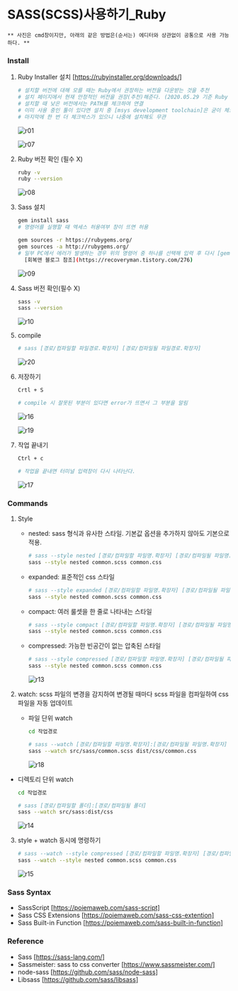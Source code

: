 SASS(SCSS)사용하기_Ruby
==
~~~
** 사진은 cmd창이지만, 아래의 같은 방법은(순서는) 에디터와 상관없이 공통으로 사용 가능하다. **
~~~

### Install
1. Ruby Installer 설치 [https://rubyinstaller.org/downloads/]

   ~~~bash
   # 설치할 버전에 대해 모를 때는 Ruby에서 권장하는 버전을 다운받는 것을 추천
   # 설치 페이지에서 현재 안정적인 버전을 권장(추천)해준다. (2020.05.29 기준 Ruby + Devkit 2.6.X (x64) 권장)
   # 설치할 때 낮은 버전에서는 PATH를 체크하여 연결
   # 이미 사용 중인 툴이 있다면 설치 중 [msys development toolchain]은 굳이 체크하지 않아도 되며, 
   # 마지막에 한 번 더 체크박스가 있으니 나중에 설치해도 무관
   ~~~
   ![r01](https://user-images.githubusercontent.com/57767002/83221435-c767b500-a1b0-11ea-938c-0f7ca6b71edc.jpg)
   
   ![r07](https://user-images.githubusercontent.com/57767002/83221728-87ed9880-a1b1-11ea-96f4-9dbc73ee1375.jpg)
   
2. Ruby 버전 확인 (필수 X)

   ~~~bash
   ruby -v
   ruby --version
   ~~~
   ![r08](https://user-images.githubusercontent.com/57767002/83222698-e3b92100-a1b3-11ea-820c-503f77cd8098.jpg)
   
3. Sass 설치

   ~~~bash
   gem install sass
   # 명령어를 실행할 때 엑세스 허용여부 창이 뜨면 허용
   
   gem sources -r https://rubygems.org/
   gem sources -a http://rubygems.org/
   # 일부 PC에서 에러가 발생하는 경우 위의 명령어 중 하나를 선택해 입력 후 다시 [gem install sass]
     [회복맨 블로그 참조](https://recoveryman.tistory.com/276)
   ~~~
   ![r09](https://user-images.githubusercontent.com/57767002/83222699-e4ea4e00-a1b3-11ea-9386-71711c1cd97f.jpg)
   
4. Sass 버전 확인(필수 X)

   ~~~bash
   sass -v
   sass --version
   ~~~
   ![r10](https://user-images.githubusercontent.com/57767002/83222700-e582e480-a1b3-11ea-9dcc-b5b61dab1ebd.jpg)
   
5. compile

   ~~~bash
   # sass [경로/컴파일할 파일경로.확장자] [경로/컴파일될 파일경로.확장자]
   ~~~
   ![r20](https://user-images.githubusercontent.com/57767002/83377696-64288d80-a411-11ea-826f-26b67ff16cf7.jpg)

6. 저장하기

   ~~~bash
   Crtl + S
   
   # compile 시 잘못된 부분이 있다면 error가 뜨면서 그 부분을 알림
   ~~~
   ![r16](https://user-images.githubusercontent.com/57767002/83368781-100fb000-a3f5-11ea-819e-0a95a6ffe09e.jpg)
   
   ![r19](https://user-images.githubusercontent.com/57767002/83369983-f83a2b00-a3f8-11ea-9750-b4dd775d87b8.jpg)

7. 작업 끝내기

   ~~~bash
   Ctrl + c
   
   # 작업을 끝내면 터미널 입력창이 다시 나타난다.
   ~~~
   ![r17](https://user-images.githubusercontent.com/57767002/83368621-806a0180-a3f4-11ea-8223-a60e2ac76322.jpg)
   
### Commands 
1. Style
   
   + nested: sass 형식과 유사한 스타일. 기본값 옵션을 추가하지 않아도 기본으로 적용.
   
     ~~~bash
     # sass --style nested [경로/컴파일할 파일명.확장자] [경로/컴파일될 파일명.확장자]
     sass --style nested common.scss common.css
     ~~~

   + expanded: 표준적인 css 스타일
   
     ~~~bash
     # sass --style expanded [경로/컴파일할 파일명.확장자] [경로/컴파일될 파일명.확장자]
     sass --style nested common.scss common.css
     ~~~

   + compact: 여러 룰셋을 한 줄로 나타내는 스타일
   
     ~~~bash
     # sass --style compact [경로/컴파일할 파일명.확장자] [경로/컴파일될 파일명.확장자]
     sass --style nested common.scss common.css
     ~~~

   + compressed: 가능한 빈공간이 없는 압축된 스타일
   
     ~~~bash
     # sass --style compressed [경로/컴파일할 파일명.확장자] [경로/컴파일될 파일명.확장자]
     sass --style nested common.scss common.css
     ~~~
   
     ![r13](https://user-images.githubusercontent.com/57767002/83368682-adb6af80-a3f4-11ea-9add-f49a42831ced.jpg)
     
2. watch: scss 파일의 변경을 감지하여 변경될 때마다 scss 파일을 컴파일하여 css 파일을 자동 업데이트

   + 파일 단위 watch
   
     ~~~bash
     cd 작업경로

     # sass --watch [경로/컴파일할 파일명.확장자]:[경로/컴파일될 파일명.확장자]
     sass --watch src/sass/common.scss dist/css/common.css
     ~~~
     ![r18](https://user-images.githubusercontent.com/57767002/83369984-f96b5800-a3f8-11ea-8e70-239657eb7980.jpg)
  
  + 디렉토리 단위 watch
  
     ~~~bash
     cd 작업경로

     # sass [경로/컴파일할 폴더]:[경로/컴파일될 폴더]
     sass --watch src/sass:dist/css
     ~~~
     ![r14](https://user-images.githubusercontent.com/57767002/83368665-9972b280-a3f4-11ea-86cd-63060a3117d3.jpg)
  
3. style + watch 동시에 명령하기

   ~~~bash
   # sass --watch --style compressed [경로/컴파일할 파일명.확장자] [경로/컴파일될 파일명.확장자]
   sass --watch --style nested common.scss common.css
   ~~~
   ![r15](https://user-images.githubusercontent.com/57767002/83368600-66302380-a3f4-11ea-8f2b-1107d9721ea3.jpg)

  

### Sass Syntax
+ SassScript [https://poiemaweb.com/sass-script]
+ Sass CSS Extensions [https://poiemaweb.com/sass-css-extention]
+ Sass Built-in Function [https://poiemaweb.com/sass-built-in-function]


### Reference
+ Sass [https://sass-lang.com/]
+ Sassmeister: sass to css converter [https://www.sassmeister.com/]
+ node-sass [https://github.com/sass/node-sass]
+ Libsass [https://github.com/sass/libsass]
